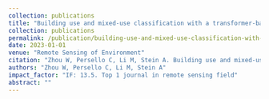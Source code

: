 ```yaml
---
collection: publications
title: "Building use and mixed-use classification with a transformer-based network fusing satellite images and geospatial textual information"
collection: publications
permalink: /publication/building-use-and-mixed-use-classification-with-a-transformer-based-network-fusing-satellite-images-and-geospatial-textual-information
date: 2023-01-01
venue: "Remote Sensing of Environment"
citation: "Zhou W, Persello C, Li M, Stein A. Building use and mixed-use classification with a transformer-based network fusing satellite images and geospatial textual information. Remote Sensing of Environment, 2023, 297: 113767."
authors: "Zhou W, Persello C, Li M, Stein A"
impact_factor: "IF: 13.5. Top 1 journal in remote sensing field"
abstract: ""
---
```

